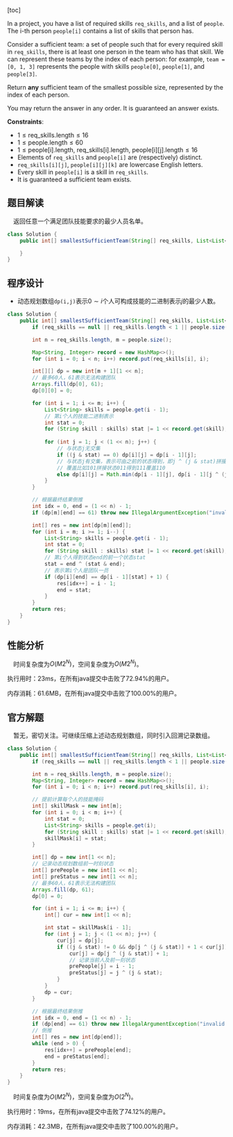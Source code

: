 [toc]

In a project, you have a list of required skills `req_skills`, and a list of `people`.  The i-th person `people[i]` contains a list of skills that person has.

Consider a sufficient team: a set of people such that for every required skill in `req_skills`, there is at least one person in the team who has that skill.  We can represent these teams by the index of each person: for example, `team = [0, 1, 3]` represents the people with skills `people[0]`, `people[1]`, and `people[3]`.

Return **any** sufficient team of the smallest possible size, represented by the index of each person.

You may return the answer in any order.  It is guaranteed an answer exists.



**Constraints**:

* $1 \le \text{req_skills.length} \le 16$
* $1 \le \text{people.length} \le 60$
* $1 \le \text{people[i].length, req_skills[i].length, people[i][j].length} \le 16$
* Elements of `req_skills` and `people[i]` are (respectively) distinct.
* `req_skills[i][j]`, `people[i][j][k]` are lowercase English letters.
* Every skill in `people[i]` is a skill in `req_skills`.
* It is guaranteed a sufficient team exists.



## 题目解读

&emsp;返回任意一个满足团队技能要求的最少人员名单。

```java
class Solution {
    public int[] smallestSufficientTeam(String[] req_skills, List<List<String>> people) {

    }
}
```

## 程序设计

* 动态规划数组`dp(i,j)`表示$0 \sim i$个人可构成技能的二进制表示$j$的最少人数。

```java
class Solution {
    public int[] smallestSufficientTeam(String[] req_skills, List<List<String>> people) {
        if (req_skills == null || req_skills.length < 1 || people.size() < 1) throw new IllegalArgumentException("invalid param");

        int n = req_skills.length, m = people.size();

        Map<String, Integer> record = new HashMap<>();
        for (int i = 0; i < n; i++) record.put(req_skills[i], i);

        int[][] dp = new int[m + 1][1 << n];
        // 最多60人，61表示无法构建团队
        Arrays.fill(dp[0], 61);
        dp[0][0] = 0;

        for (int i = 1; i <= m; i++) {
            List<String> skills = people.get(i - 1);
            // 第i个人的技能二进制表示
            int stat = 0;
            for (String skill : skills) stat |= 1 << record.get(skill);
            
            for (int j = 1; j < (1 << n); j++) {
                // 与状态j无交集
                if ((j & stat) == 0) dp[i][j] = dp[i - 1][j];
                // 与状态j有交集，表示可由之前的状态得到，即j ^ (j & stat)拼接stat可得到覆盖j的状态
                // 覆盖比如101拼接状态011得到111覆盖110
                else dp[i][j] = Math.min(dp[i - 1][j], dp[i - 1][j ^ (j & stat)] + 1);
            }
        }

        // 根据最终结果倒推
        int idx = 0, end = (1 << n) - 1;
        if (dp[m][end] == 61) throw new IllegalArgumentException("invalid param");

        int[] res = new int[dp[m][end]];
        for (int i = m; i >= 1; i--) {
            List<String> skills = people.get(i - 1);
            int stat = 0;
            for (String skill : skills) stat |= 1 << record.get(skill);
            // 第i个人得到状态end的前一个状态stat
            stat = end ^ (stat & end);
            // 表示第i个人是团队一员
            if (dp[i][end] == dp[i - 1][stat] + 1) {
                res[idx++] = i - 1;
                end = stat;
            }
        }
        return res;
    }
}
```

## 性能分析

&emsp;时间复杂度为$O(M2^N)$，空间复杂度为$O(M2^N)$。

执行用时：23ms，在所有java提交中击败了72.94%的用户。

内存消耗：61.6MB，在所有java提交中击败了100.00%的用户。

## 官方解题

&emsp;暂无，密切关注。可继续压缩上述动态规划数组，同时引入回溯记录数组。

```java
class Solution {
    public int[] smallestSufficientTeam(String[] req_skills, List<List<String>> people) {
        if (req_skills == null || req_skills.length < 1 || people.size() < 1) throw new IllegalArgumentException("invalid param");

        int n = req_skills.length, m = people.size();
        Map<String, Integer> record = new HashMap<>();
        for (int i = 0; i < n; i++) record.put(req_skills[i], i);

        // 提前计算每个人的技能掩码
        int[] skillMask = new int[m];
        for (int i = 0; i < m; i++) {
            int stat = 0;
            List<String> skills = people.get(i);
            for (String skill : skills) stat |= 1 << record.get(skill);
            skillMask[i] = stat;
        }

        int[] dp = new int[1 << n];
        // 记录动态规划数组前一时刻状态
        int[] prePeople = new int[1 << n];
        int[] preStatus = new int[1 << n];
        // 最多60人，61表示无法构建团队
        Arrays.fill(dp, 61);
        dp[0] = 0;

        for (int i = 1; i <= m; i++) {
            int[] cur = new int[1 << n];

            int stat = skillMask[i - 1];
            for (int j = 1; j < (1 << n); j++) {
                cur[j] = dp[j];
                if ((j & stat) != 0 && dp[j ^ (j & stat)] + 1 < cur[j]) {
                    cur[j] = dp[j ^ (j & stat)] + 1;
                    // 记录当前人及前一刻状态
                    prePeople[j] = i - 1;
                    preStatus[j] = j ^ (j & stat);
                }
            }
            dp = cur;
        }

        // 根据最终结果倒推
        int idx = 0, end = (1 << n) - 1;
        if (dp[end] == 61) throw new IllegalArgumentException("invalid param");
		// 倒推
        int[] res = new int[dp[end]];
        while (end > 0) {
            res[idx++] = prePeople[end];
            end = preStatus[end];
        }
        return res;
    }
}
```

&emsp;时间复杂度为$O(M2^N)$，空间复杂度为$O(2^N)$。

执行用时：19ms，在所有java提交中击败了74.12%的用户。

内存消耗：42.3MB，在所有java提交中击败了100.00%的用户。